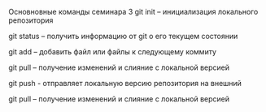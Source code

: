 Основновные команды семинара 3
git init – инициализация локального репозитория

git status – получить информацию от git о его текущем состоянии

git add – добавить файл или файлы к следующему коммиту

git pull – получение изменений и слияние с локальной версией

git push - отправляет локальную версию репозитория на внешний

git pull – получение изменений и слияние с локальной версией
